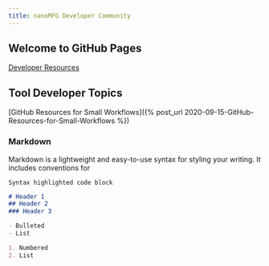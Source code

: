 ```yaml
---
title: nanoMFG Developer Community
---
```


## Welcome to GitHub Pages

<a href="Developer_Resources">Developer Resources<a/> <br>
  
## Tool Developer Topics
[GitHub Resources for Small Workflows]({% post_url 2020-09-15-GitHub-Resources-for-Small-Workflows %})
  
### Markdown

Markdown is a lightweight and easy-to-use syntax for styling your writing. It includes conventions for

```markdown
Syntax highlighted code block

# Header 1
## Header 2
### Header 3

- Bulleted
- List

1. Numbered
2. List


```


